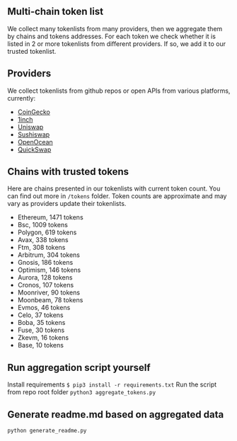 
## Multi-chain token list 
We collect many tokenlists from many providers, then we aggregate them by chains and tokens addresses. 
For each token we check whether it is listed in 2 or more tokenlists from different providers. If so, 
we add it to our trusted tokenlist.

## Providers
We collect tokenlists from github repos or open APIs from various platforms, currently:
- [CoinGecko](https://www.coingecko.com/)
- [1inch](https://app.1inch.io/)
- [Uniswap](https://uniswap.org/)
- [Sushiswap](https://www.sushi.com/)
- [OpenOcean](https://openocean.finance/)
- [QuickSwap](https://quickswap.exchange/#/swap)

## Chains with trusted tokens
Here are chains presented in our tokenlists with current token count. You can find out more in `/tokens` folder.
Token counts are approximate and may vary as providers update their tokenlists.
- Ethereum, 1471 tokens
- Bsc, 1009 tokens
- Polygon, 619 tokens
- Avax, 338 tokens
- Ftm, 308 tokens
- Arbitrum, 304 tokens
- Gnosis, 186 tokens
- Optimism, 146 tokens
- Aurora, 128 tokens
- Cronos, 107 tokens
- Moonriver, 90 tokens
- Moonbeam, 78 tokens
- Evmos, 46 tokens
- Celo, 37 tokens
- Boba, 35 tokens
- Fuse, 30 tokens
- Zkevm, 16 tokens
- Base, 10 tokens

## Run aggregation script yourself
Install requirements
```$ pip3 install -r requirements.txt```
Run the script from repo root folder
```python3 aggregate_tokens.py```
## Generate readme.md based on aggregated data
```bash
python generate_readme.py
```
